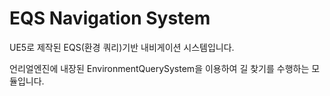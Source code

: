 # EQS Navigation System
UE5로 제작된 EQS(환경 쿼리)기반 내비게이션 시스템입니다.

언리얼엔진에 내장된 EnvironmentQuerySystem을 이용하여 길 찾기를 수행하는 모듈입니다.
